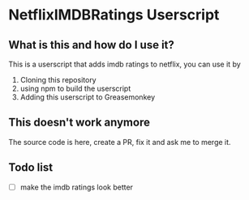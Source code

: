 # NetflixIMDBRatings Userscript

## What is this and how do I use it?
This is a userscript that adds imdb ratings to netflix, you can use it by
1. Cloning this repository
1. using npm to build the userscript
1. Adding this userscript to Greasemonkey

## This doesn't work anymore
The source code is here, create a PR, fix it and ask me to merge it.

## Todo list
 * [ ] make the imdb ratings look better
